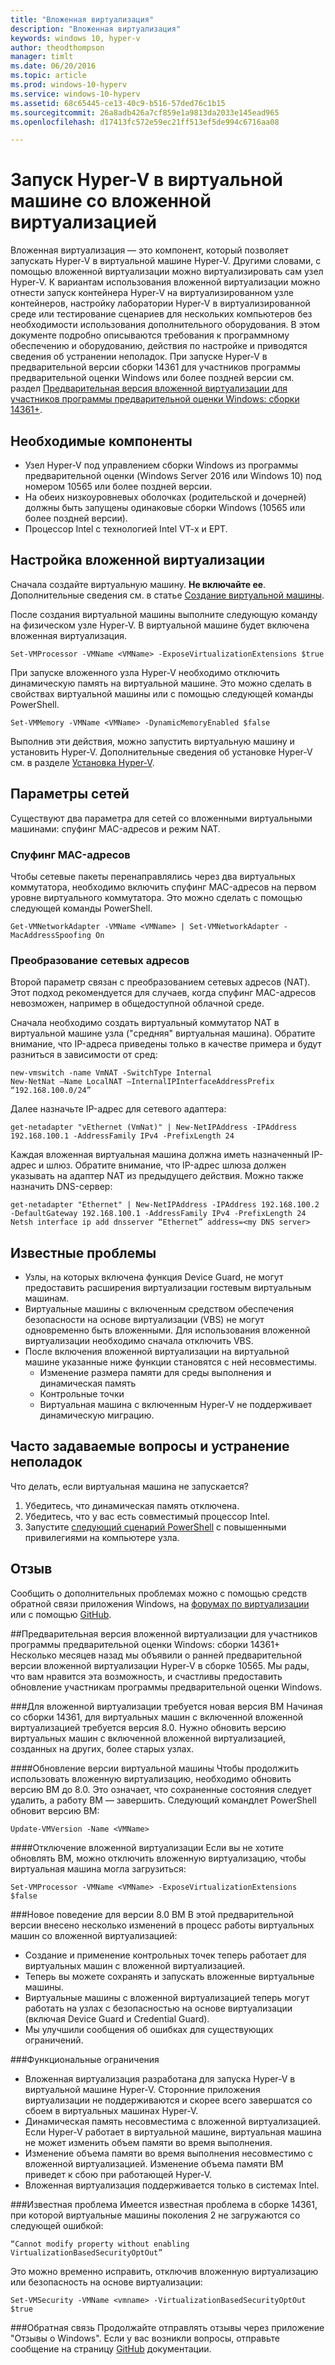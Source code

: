 ```yaml
---
title: "Вложенная виртуализация"
description: "Вложенная виртуализация"
keywords: windows 10, hyper-v
author: theodthompson
manager: timlt
ms.date: 06/20/2016
ms.topic: article
ms.prod: windows-10-hyperv
ms.service: windows-10-hyperv
ms.assetid: 68c65445-ce13-40c9-b516-57ded76c1b15
ms.sourcegitcommit: 26a8adb426a7cf859e1a9813da2033e145ead965
ms.openlocfilehash: d17413fc572e59ec21ff513ef5de994c6716aa08

---
```


# Запуск Hyper-V в виртуальной машине со вложенной виртуализацией

Вложенная виртуализация — это компонент, который позволяет запускать Hyper-V в виртуальной машине Hyper-V. Другими словами, с помощью вложенной виртуализации можно виртуализировать сам узел Hyper-V. К вариантам использования вложенной виртуализации можно отнести запуск контейнера Hyper-V на виртуализированном узле контейнеров, настройку лаборатории Hyper-V в виртуализированной среде или тестирование сценариев для нескольких компьютеров без необходимости использования дополнительного оборудования. В этом документе подробно описываются требования к программному обеспечению и оборудованию, действия по настройке и приводятся сведения об устранении неполадок. При запуске Hyper-V в предварительной версии сборки 14361 для участников программы предварительной оценки Windows или более поздней версии см. раздел [Предварительная версия вложенной виртуализации для участников программы предварительной оценки Windows: сборки 14361+](https://msdn.microsoft.com/en-us/virtualization/hyperv_on_windows/user_guide/nesting#nested-virtualization-preview-for-windows-insiders-builds-14361-).

## Необходимые компоненты

- Узел Hyper-V под управлением сборки Windows из программы предварительной оценки (Windows Server 2016 или Windows 10) под номером 10565 или более поздней версии.
- На обеих низкоуровневых оболочках (родительской и дочерней) должны быть запущены одинаковые сборки Windows (10565 или более поздней версии).
- Процессор Intel с технологией Intel VT-x и EPT.

## Настройка вложенной виртуализации

Сначала создайте виртуальную машину. **Не включайте ее**. Дополнительные сведения см. в статье [Создание виртуальной машины](../quick_start/walkthrough_create_vm.md).

После создания виртуальной машины выполните следующую команду на физическом узле Hyper-V. В виртуальной машине будет включена вложенная виртуализация.

```none
Set-VMProcessor -VMName <VMName> -ExposeVirtualizationExtensions $true
```
При запуске вложенного узла Hyper-V необходимо отключить динамическую память на виртуальной машине. Это можно сделать в свойствах виртуальной машины или с помощью следующей команды PowerShell.
```none
Set-VMMemory -VMName <VMName> -DynamicMemoryEnabled $false
```

Выполнив эти действия, можно запустить виртуальную машину и установить Hyper-V. Дополнительные сведения об установке Hyper-V см. в разделе [Установка Hyper-V]( https://msdn.microsoft.com/en-us/virtualization/hyperv_on_windows/quick_start/walkthrough_install).

## Параметры сетей
Существуют два параметра для сетей со вложенными виртуальными машинами: спуфинг MAC-адресов и режим NAT.

### Спуфинг MAC-адресов
Чтобы сетевые пакеты перенаправлялись через два виртуальных коммутатора, необходимо включить спуфинг MAC-адресов на первом уровне виртуального коммутатора. Это можно сделать с помощью следующей команды PowerShell.

```none
Get-VMNetworkAdapter -VMName <VMName> | Set-VMNetworkAdapter -MacAddressSpoofing On
```
### Преобразование сетевых адресов
Второй параметр связан с преобразованием сетевых адресов (NAT). Этот подход рекомендуется для случаев, когда спуфинг MAC-адресов невозможен, например в общедоступной облачной среде.

Сначала необходимо создать виртуальный коммутатор NAT в виртуальной машине узла ("средняя" виртуальная машина). Обратите внимание, что IP-адреса приведены только в качестве примера и будут разниться в зависимости от сред:
```none
new-vmswitch -name VmNAT -SwitchType Internal
New-NetNat –Name LocalNAT –InternalIPInterfaceAddressPrefix “192.168.100.0/24”
```
Далее назначьте IP-адрес для сетевого адаптера:
```none
get-netadapter "vEthernet (VmNat)" | New-NetIPAddress -IPAddress 192.168.100.1 -AddressFamily IPv4 -PrefixLength 24
```
Каждая вложенная виртуальная машина должна иметь назначенный IP-адрес и шлюз. Обратите внимание, что IP-адрес шлюза должен указывать на адаптер NAT из предыдущего действия. Можно также назначить DNS-сервер:
```none
get-netadapter "Ethernet" | New-NetIPAddress -IPAddress 192.168.100.2 -DefaultGateway 192.168.100.1 -AddressFamily IPv4 -PrefixLength 24
Netsh interface ip add dnsserver “Ethernet” address=<my DNS server>
```


## Известные проблемы

- Узлы, на которых включена функция Device Guard, не могут предоставить расширения виртуализации гостевым виртуальным машинам.
- Виртуальные машины с включенным средством обеспечения безопасности на основе виртуализации (VBS) не могут одновременно быть вложенными. Для использования вложенной виртуализации необходимо сначала отключить VBS.
- После включения вложенной виртуализации на виртуальной машине указанные ниже функции становятся с ней несовместимы.  
  * Изменение размера памяти для среды выполнения и динамическая память
  * Контрольные точки
  * Виртуальная машина с включенным Hyper-V не поддерживает динамическую миграцию.

## Часто задаваемые вопросы и устранение неполадок

Что делать, если виртуальная машина не запускается?

1. Убедитесь, что динамическая память отключена.
2. Убедитесь, что у вас есть совместимый процессор Intel.
3. Запустите [следующий сценарий PowerShell](https://raw.githubusercontent.com/Microsoft/Virtualization-Documentation/master/hyperv-tools/Nested/Get-NestedVirtStatus.ps1) с повышенными привилегиями на компьютере узла.

## Отзыв

Сообщить о дополнительных проблемах можно с помощью средств обратной связи приложения Windows, на [форумах по виртуализации](https://social.technet.microsoft.com/Forums/windowsserver/En-us/home?forum=winserverhyperv) или с помощью [GitHub](https://github.com/Microsoft/Virtualization-Documentation).

##Предварительная версия вложенной виртуализации для участников программы предварительной оценки Windows: сборки 14361+
Несколько месяцев назад мы объявили о ранней предварительной версии вложенной виртуализации Hyper-V в сборке 10565. Мы рады, что вам нравится эта возможность, и счастливы предоставить обновление участникам программы предварительной оценки Windows.

###Для вложенной виртуализации требуется новая версия ВМ
Начиная со сборки 14361, для виртуальных машин с включенной вложенной виртуализацией требуется версия 8.0. Нужно обновить версию виртуальных машин с включенной вложенной виртуализацией, созданных на других, более старых узлах. 

####Обновление версии виртуальной машины
Чтобы продолжить использовать вложенную виртуализацию, необходимо обновить версию ВМ до 8.0. Это означает, что сохраненные состояния следует удалить, а работу ВМ — завершить. Следующий командлет PowerShell обновит версию ВМ:
```none
Update-VMVersion -Name <VMName>
```
####Отключение вложенной виртуализации
Если вы не хотите обновлять ВМ, можно отключить вложенную виртуализацию, чтобы виртуальная машина могла загрузиться:
```none
Set-VMProcessor -VMName <VMName> -ExposeVirtualizationExtensions $false
```

###Новое поведение для версии 8.0 ВМ 
В этой предварительной версии внесено несколько изменений в процесс работы виртуальных машин со вложенной виртуализацией:
-   Создание и применение контрольных точек теперь работает для виртуальных машин с вложенной виртуализацией.
-   Теперь вы можете сохранять и запускать вложенные виртуальные машины.
-   Виртуальные машины с вложенной виртуализацией теперь могут работать на узлах с безопасностью на основе виртуализации (включая Device Guard и Credential Guard).
-   Мы улучшили сообщения об ошибках для существующих ограничений.

###Функциональные ограничения
-   Вложенная виртуализация разработана для запуска Hyper-V в виртуальной машине Hyper-V. Сторонние приложения виртуализации не поддерживаются и скорее всего завершатся со сбоем в виртуальных машинах Hyper-V.
-   Динамическая память несовместима с вложенной виртуализацией. Если Hyper-V работает в виртуальной машине, виртуальная машина не может изменить объем памяти во время выполнения. 
-   Изменение объема памяти во время выполнения несовместимо с вложенной виртуализацией. Изменение объема памяти ВМ приведет к сбою при работающей Hyper-V. 
-   Вложенная виртуализация поддерживается только в системах Intel.

###Известная проблема
Имеется известная проблема в сборке 14361, при которой виртуальные машины поколения 2 не загружаются со следующей ошибкой:
```none
“Cannot modify property without enabling VirtualizationBasedSecurityOptOut”
```
Это можно временно исправить, отключив вложенную виртуализацию или безопасность на основе виртуализации:
```none
Set-VMSecurity -VMName <vmname> -VirtualizationBasedSecurityOptOut $true
```

###Обратная связь
Продолжайте отправлять отзывы через приложение "Отзывы о Windows". Если у вас возникли вопросы, отправьте сообщение на страницу [GitHub](https://github.com/Microsoft/Virtualization-Documentation) документации. 



<!--HONumber=Jun16_HO4-->


